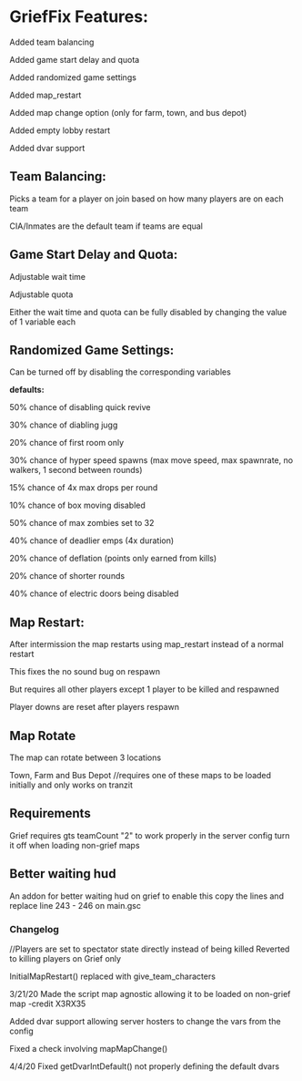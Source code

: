 # GriefFix Features:

Added team balancing

Added game start delay and quota 

Added randomized game settings

Added map_restart 

Added map change option (only for farm, town, and bus depot)

Added empty lobby restart 

Added dvar support

## Team Balancing:

Picks a team for a player on join based on how many players are on each team

CIA/Inmates are the default team if teams are equal

## Game Start Delay and Quota:

Adjustable wait time

Adjustable quota

Either the wait time and quota can be fully disabled by changing the value of 1 variable each

## Randomized Game Settings:

Can be turned off by disabling the corresponding variables

**defaults:**

50% chance of disabling quick revive

30% chance of diabling jugg

20% chance of first room only

30% chance of hyper speed spawns (max move speed, max spawnrate, no walkers, 1 second between rounds)

15% chance of 4x max drops per round

10% chance of box moving disabled

50% chance of max zombies set to 32

40% chance of deadlier emps (4x duration)

20% chance of deflation (points only earned from kills)

20% chance of shorter rounds

40% chance of electric doors being disabled

## Map Restart:

After intermission the map restarts using map_restart instead of a normal restart

This fixes the no sound bug on respawn

But requires all other players except 1 player to be killed and respawned

Player downs are reset after players respawn

## Map Rotate

The map can rotate between 3 locations 

Town, Farm and Bus Depot //requires one of these maps to be loaded initially and only works on tranzit

## Requirements
Grief requires gts teamCount "2" to work properly in the server config turn it off when loading non-grief maps

## Better waiting hud
An addon for better waiting hud on grief to enable this copy the lines and replace line 243 - 246 on main.gsc

### Changelog
//Players are set to spectator state directly instead of being killed
Reverted to killing players on Grief only

InitialMapRestart() replaced with give_team_characters

3/21/20
Made the script map agnostic allowing it to be loaded on non-grief map -credit X3RX35

Added dvar support allowing server hosters to change the vars from the config

Fixed a check involving mapMapChange()

4/4/20
Fixed getDvarIntDefault() not properly defining the default dvars

